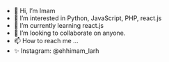 - 👋 Hi, I’m Imam
- 👀 I’m interested in Python, JavaScript, PHP, react.js
- 🌱 I’m currently learning react.js
- 💞️ I’m looking to collaborate on anyone.
- 📫 How to reach me ...
- ✨ Instagram: @ehhimam_larh

<!---
imamkun2001/imamkun2001 is a ✨ special ✨ repository because its `README.md` (this file) appears on your GitHub profile.
You can click the Preview link to take a look at your changes.
--->
